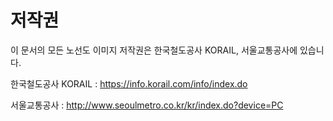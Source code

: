 # 저작권
이 문서의 모든 노선도 이미지 저작권은 한국철도공사 KORAIL, 서울교통공사에 있습니다.

한국철도공사 KORAIL : https://info.korail.com/info/index.do


서울교통공사        : http://www.seoulmetro.co.kr/kr/index.do?device=PC
